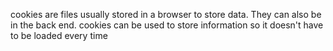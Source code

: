 cookies are files usually stored in a browser to store data. They can also be in the back end.
cookies can be used to store information so it doesn't have to be loaded every time
